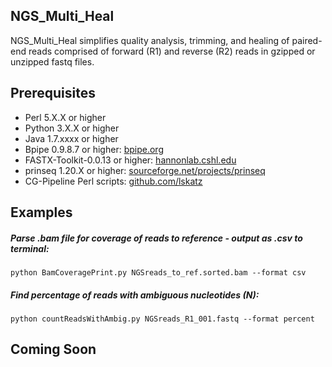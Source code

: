 ## NGS_Multi_Heal
NGS_Multi_Heal simplifies quality analysis, trimming, and healing of paired-end reads
comprised of forward (R1) and reverse (R2) reads in gzipped or unzipped fastq files.

## Prerequisites
* Perl 5.X.X or higher
* Python 3.X.X or higher
* Java 1.7.xxxx or higher
* Bpipe 0.9.8.7 or higher:  [bpipe.org](http://docs.bpipe.org)
* FASTX-Toolkit-0.0.13 or higher: [hannonlab.cshl.edu](http://hannonlab.cshl.edu/fastx_toolkit)
* prinseq 1.20.X or higher: [sourceforge.net/projects/prinseq](https://sourceforge.net/projects/prinseq/files/standalone/)
* CG-Pipeline Perl scripts: [github.com/lskatz](https://github.com/lskatz/CG-Pipeline)

## Examples
##### Parse .bam file for coverage of reads to reference - output as .csv to terminal:
```python BamCoveragePrint.py NGSreads_to_ref.sorted.bam --format csv```
##### Find percentage of reads with ambiguous nucleotides (N):
```python countReadsWithAmbig.py NGSreads_R1_001.fastq --format percent```

## Coming Soon

